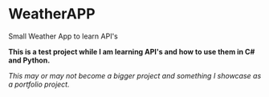 # WeatherAPP
Small Weather App to learn API's

**This is a test project while I am learning API's and how to use them in C# and Python.**

_This may or may not become a bigger project and something I showcase as a portfolio project._
